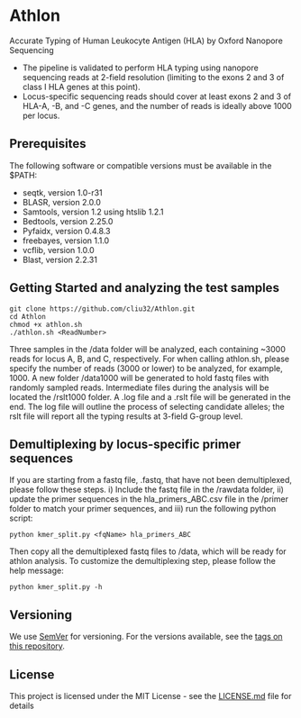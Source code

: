 # Athlon
Accurate Typing of Human Leukocyte Antigen (HLA) by Oxford Nanopore Sequencing
* The pipeline is validated to perform HLA typing using nanopore sequencing reads at 2-field resolution (limiting to the exons 2 and 3 of class I HLA genes at this point). 
* Locus-specific sequencing reads should cover at least exons 2 and 3 of HLA-A, -B, and -C genes, and the number of reads is ideally above 1000 per locus.  

## Prerequisites

The following software or compatible versions must be available in the $PATH:
* seqtk, version 1.0-r31
* BLASR, version 2.0.0
* Samtools, version 1.2 using htslib 1.2.1
* Bedtools, version 2.25.0
* Pyfaidx, version 0.4.8.3
* freebayes, version 1.1.0
* vcflib, version 1.0.0
* Blast, version 2.2.31

## Getting Started and analyzing the test samples

```
git clone https://github.com/cliu32/Athlon.git
cd Athlon
chmod +x athlon.sh
./athlon.sh <ReadNumber>
```

Three samples in the /data folder will be analyzed, each containing ~3000 reads for locus A, B, and C, respectively. For <ReadNumber> when calling athlon.sh, please specify the number of reads (3000 or lower) to be analyzed, for example, 1000. A new folder /data1000 will be generated to hold fastq files with randomly sampled reads. Intermediate files during the analysis will be located the /rslt1000 folder. A .log file and a .rslt file will be generated in the end. The log file will outline the process of selecting candidate alleles; the rslt file will report all the typing results at 3-field G-group level.

## Demultiplexing by locus-specific primer sequences

If you are starting from a fastq file, <fqName>.fastq, that have not been demultiplexed, please follow these steps. i) Include the fastq file in the /rawdata folder, ii) update the primer sequences in the hla_primers_ABC.csv file in the /primer folder to match your primer sequences, and iii) run the following python script: 
```
python kmer_split.py <fqName> hla_primers_ABC
```
Then copy all the demultiplexed fastq files to /data, which will be ready for athlon analysis. 
To customize the demultiplexing step, please follow the help message: 
```
python kmer_split.py -h
```



## Versioning

We use [SemVer](http://semver.org/) for versioning. For the versions available, see the [tags on this repository](https://github.com/your/project/tags). 

## License

This project is licensed under the MIT License - see the [LICENSE.md](LICENSE.md) file for details
